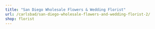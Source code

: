 ```yaml
---
title: "San Diego Wholesale Flowers & Wedding Florist"
url: /carlsbad/san-diego-wholesale-flowers-and-wedding-florist-2/
shop: florist
---
```

